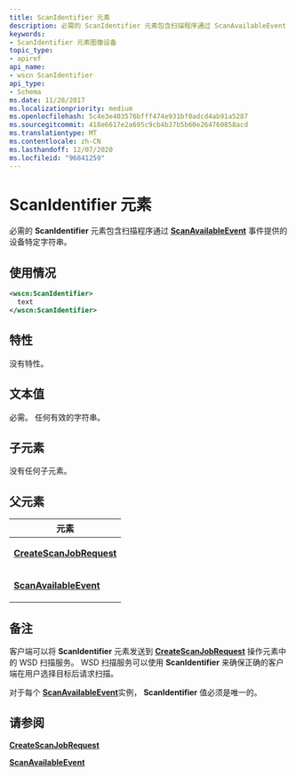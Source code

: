 ```yaml
---
title: ScanIdentifier 元素
description: 必需的 ScanIdentifier 元素包含扫描程序通过 ScanAvailableEvent 事件提供的设备特定字符串。
keywords:
- ScanIdentifier 元素图像设备
topic_type:
- apiref
api_name:
- wscn ScanIdentifier
api_type:
- Schema
ms.date: 11/28/2017
ms.localizationpriority: medium
ms.openlocfilehash: 5c4e3e403576bfff474e931bf0adcd4ab91a5287
ms.sourcegitcommit: 418e6617e2a695c9cb4b37b5b60e264760858acd
ms.translationtype: MT
ms.contentlocale: zh-CN
ms.lasthandoff: 12/07/2020
ms.locfileid: "96841259"
---
```

# <a name="scanidentifier-element"></a>ScanIdentifier 元素


必需的 **ScanIdentifier** 元素包含扫描程序通过 [**ScanAvailableEvent**](scanavailableevent.md) 事件提供的设备特定字符串。

<a name="usage"></a>使用情况
-----

```xml
<wscn:ScanIdentifier>
  text
</wscn:ScanIdentifier>
```

<a name="attributes"></a>特性
----------

没有特性。

<a name="text-value"></a>文本值
----------

必需。 任何有效的字符串。

## <a name="child-elements"></a>子元素


没有任何子元素。

## <a name="parent-elements"></a>父元素


<table>
<colgroup>
<col width="100%" />
</colgroup>
<thead>
<tr class="header">
<th>元素</th>
</tr>
</thead>
<tbody>
<tr class="odd">
<td><p><a href="createscanjobrequest.md" data-raw-source="[&lt;strong&gt;CreateScanJobRequest&lt;/strong&gt;](createscanjobrequest.md)"><strong>CreateScanJobRequest</strong></a></p></td>
</tr>
<tr class="even">
<td><p><a href="scanavailableevent.md" data-raw-source="[&lt;strong&gt;ScanAvailableEvent&lt;/strong&gt;](scanavailableevent.md)"><strong>ScanAvailableEvent</strong></a></p></td>
</tr>
</tbody>
</table>

<a name="remarks"></a>备注
-------

客户端可以将 **ScanIdentifier** 元素发送到 [**CreateScanJobRequest**](createscanjobrequest.md) 操作元素中的 WSD 扫描服务。 WSD 扫描服务可以使用 **ScanIdentifier** 来确保正确的客户端在用户选择目标后请求扫描。

对于每个 [**ScanAvailableEvent**](scanavailableevent.md)实例， **ScanIdentifier** 值必须是唯一的。

## <a name="see-also"></a>请参阅


[**CreateScanJobRequest**](createscanjobrequest.md)

[**ScanAvailableEvent**](scanavailableevent.md)

 

 






